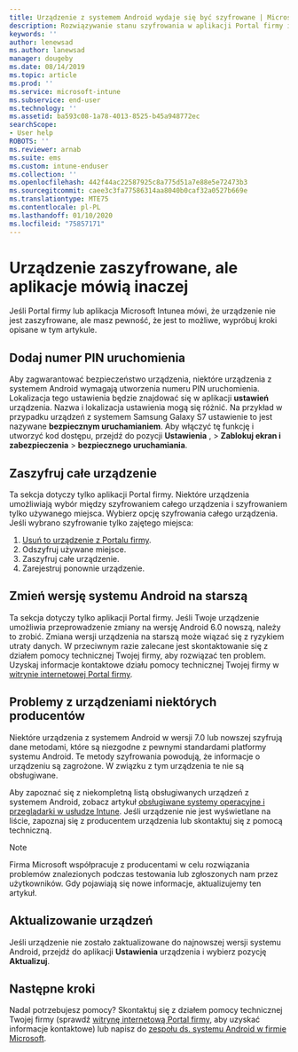 ```yaml
---
title: Urządzenie z systemem Android wydaje się być szyfrowane | Microsoft Docs
description: Rozwiązywanie stanu szyfrowania w aplikacji Portal firmy i Microsoft Intune
keywords: ''
author: lenewsad
ms.author: lanewsad
manager: dougeby
ms.date: 08/14/2019
ms.topic: article
ms.prod: ''
ms.service: microsoft-intune
ms.subservice: end-user
ms.technology: ''
ms.assetid: ba593c08-1a78-4013-8525-b45a948772ec
searchScope:
- User help
ROBOTS: ''
ms.reviewer: arnab
ms.suite: ems
ms.custom: intune-enduser
ms.collection: ''
ms.openlocfilehash: 442f44ac22587925c8a775d51a7e88e5e72473b3
ms.sourcegitcommit: caee3c3fa77586314aa8040b0caf32a0527b669e
ms.translationtype: MTE75
ms.contentlocale: pl-PL
ms.lasthandoff: 01/10/2020
ms.locfileid: "75857171"
---
```

# <a name="device-encrypted-but-apps-say-otherwise"></a>Urządzenie zaszyfrowane, ale aplikacje mówią inaczej

Jeśli Portal firmy lub aplikacja Microsoft Intunea mówi, że urządzenie nie jest zaszyfrowane, ale masz pewność, że jest to możliwe, wypróbuj kroki opisane w tym artykule.  

## <a name="add-a-startup-pin"></a>Dodaj numer PIN uruchomienia

Aby zagwarantować bezpieczeństwo urządzenia, niektóre urządzenia z systemem Android wymagają utworzenia numeru PIN uruchomienia. Lokalizacja tego ustawienia będzie znajdować się w aplikacji **ustawień** urządzenia. Nazwa i lokalizacja ustawienia mogą się różnić. Na przykład w przypadku urządzeń z systemem Samsung Galaxy S7 ustawienie to jest nazywane **bezpiecznym uruchamianiem**. Aby włączyć tę funkcję i utworzyć kod dostępu, przejdź do pozycji **Ustawienia** , > **Zablokuj ekran i zabezpieczenia** > **bezpiecznego uruchamiania**.  

## <a name="encrypt-the-entire-device"></a>Zaszyfruj całe urządzenie

Ta sekcja dotyczy tylko aplikacji Portal firmy. Niektóre urządzenia umożliwiają wybór między szyfrowaniem całego urządzenia i szyfrowaniem tylko używanego miejsca. Wybierz opcję szyfrowania całego urządzenia. Jeśli wybrano szyfrowanie tylko zajętego miejsca:

1. [Usuń to urządzenie z Portalu firmy](unenroll-your-device-from-intune-android.md).
2. Odszyfruj używane miejsce.  
3. Zaszyfruj całe urządzenie.  
4. Zarejestruj ponownie urządzenie.  

## <a name="downgrade-your-version-of-android"></a>Zmień wersję systemu Android na starszą

Ta sekcja dotyczy tylko aplikacji Portal firmy. Jeśli Twoje urządzenie umożliwia przeprowadzenie zmiany na wersję Android 6.0 nowszą, należy to zrobić. Zmiana wersji urządzenia na starszą może wiązać się z ryzykiem utraty danych. W przeciwnym razie zalecane jest skontaktowanie się z działem pomocy technicznej Twojej firmy, aby rozwiązać ten problem. Uzyskaj informacje kontaktowe działu pomocy technicznej Twojej firmy w [witrynie internetowej Portal firmy](https://go.microsoft.com/fwlink/?linkid=2010980).  

## <a name="specific-manufacturer-issues"></a>Problemy z urządzeniami niektórych producentów

Niektóre urządzenia z systemem Android w wersji 7.0 lub nowszej szyfrują dane metodami, które są niezgodne z pewnymi standardami platformy systemu Android. Te metody szyfrowania powodują, że informacje o urządzeniu są zagrożone. W związku z tym urządzenia te nie są obsługiwane.

Aby zapoznać się z niekompletną listą obsługiwanych urządzeń z systemem Android, zobacz artykuł [obsługiwane systemy operacyjne i przeglądarki w usłudze Intune](https://docs.microsoft.com/intune/fundamentals/supported-devices-browsers#supported-samsung-knox-standard-devices). Jeśli urządzenie nie jest wyświetlane na liście, zapoznaj się z producentem urządzenia lub skontaktuj się z pomocą techniczną.

> [!Note]
> Firma Microsoft współpracuje z producentami w celu rozwiązania problemów znalezionych podczas testowania lub zgłoszonych nam przez użytkowników. Gdy pojawiają się nowe informacje, aktualizujemy ten artykuł.

## <a name="update-devices"></a>Aktualizowanie urządzeń

Jeśli urządzenie nie zostało zaktualizowane do najnowszej wersji systemu Android, przejdź do aplikacji **Ustawienia** urządzenia i wybierz pozycję **Aktualizuj**.  

## <a name="next-steps"></a>Następne kroki

Nadal potrzebujesz pomocy? Skontaktuj się z działem pomocy technicznej Twojej firmy (sprawdź [witrynę internetową Portal firmy](https://go.microsoft.com/fwlink/?linkid=2010980), aby uzyskać informacje kontaktowe) lub napisz do <a href="mailto:wintunedroidfbk@microsoft.com?subject=I'm having trouble with enrolling my Android device&body=Describe the issue you're experiencing here.">zespołu ds. systemu Android w firmie Microsoft</a>.  
